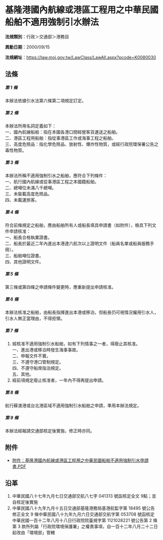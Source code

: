 # 基隆港國內航線或港區工程用之中華民國船舶不適用強制引水辦法




**法規類別**：行政＞交通部＞港務目

**異動日期**：2000/09/15  

**法規網址**：https://law.moj.gov.tw/LawClass/LawAll.aspx?pcode=K0080030



## 法條
##### 第 1 條
本辦法依據引水法第六條第二項規定訂定。

##### 第 2 條
本辦法所用名詞定義如下：   
一、國內航線船舶：指在本國各港口間經營客貨運送之船舶。  
二、港區工程用船舶：指從事港區工作或海事工程之船舶。  
三、高度危險品：指化學危險品、放射性、爆炸性物質，或經行政院環保署公告之毒性物質。

##### 第 3 條
本辦法所稱不適用強制引水之船舶，應符合下列條件：   
一、航行國內航線或從事港區工程之本國籍船舶。  
二、總噸位未滿八千總噸。  
三、未裝載高度危險品。  
四、未載運旅客。

##### 第 4 條
符合前條規定之船舶，應由船舶所有人或船長填具申請書（如附件），檢具下列文件申請核准：  
一、船長合格執業證書。  
二、船長於最近二年內進出本港達六航次以上證明文件（船員名單或船員服務手冊）。  
三、船舶噸位證書。  
四、其他證明文件。

##### 第 5 條
第三條或第四條之申請條件變更時，應重新提出申請核准。

##### 第 6 條
本辦法核准之船舶，由船長指揮進出本港或移泊，但船長仍可視情況僱用引水人，引水人無正當理由，不得拒領。

##### 第 7 條
1. 經核准不適用強制引水船舶，如有下列情事之一者，得廢止其核准。   
一、進出港或移泊時發生海事事故。  
二、申報文件不實。  
三、不遵守港口管制規定。  
四、不遵守船席指泊規定。  
五、其他。
1. 經前項規定廢止核准者，一年內不得再提出申請。

##### 第 8 條
航行蘇澳港或台北港區域不適用強制引水船舶之申請，準用本辦法規定。

##### 第 9 條
本辦法經報請交通部核定後實施，修正時亦同。
## 附件
* [附件：基隆港國內航線或港區工程用之中華民國船舶不適用強制引水申請書.PDF](https://law.moj.gov.tw/LawClass/LawGetFile.ashx?FileId=0000114276)
## 沿革
1. 中華民國八十七年九月七日交通部交航八七字 041313 號函核定全文 9點；並自核定後實施
1. 中華民國八十九年九月十五日交通部基隆港務局基港航監字第 18495  號公告修正全文 9  條中華民國八十九年九月六日交通部交航字第 053708 號函核定中華民國一百十二年八月十八日行政院院臺規字第 1121028221 號公告第 2  條第 3  款所列屬「行政院環境保護署」之權責事項，自一百十二年八月二十二日起改由「環境部」管轄
